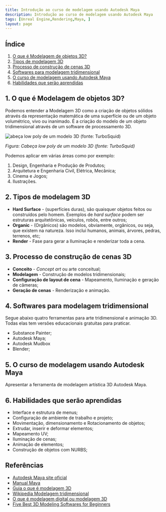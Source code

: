 ```yaml
---
title: Introdução ao curso de modelagem usando Autodesk Maya
description: Introdução ao curso de modelagem usando Autodesk Maya
tags: [Unreal Engine,Rendering,Maya, ]
layout: page
---
```


## Índice
1. [O que é Modelagem de objetos 3D?](#1-o-que-e-modelagem-de-objetos-3d)
1. [Tipos de modelagem 3D](#2-tipos-de-modelagem-3d)
1. [Processo de construção de cenas 3D](#3-processo-de-construção-de-cenas-3d)
1. [Softwares para modelagem tridimensional](#4-softwares-para-modelagem-tridimensional)
1. [O curso de modelagem usando Autodesk Maya](#5-o-curso-de-modelagem-usando-autodesk-maya)
1. [Habilidades que serão aprendidas](#6-habilidades-que-serão-aprendidas)  


## 1. O que é Modelagem de objetos 3D?
Podemos entender a Modelagem 3D como a criação de objetos sólidos através da representação matemática de uma superfície ou de um objeto volumétrico, vivo ou inanimado. É a criação do modelo de um objeto tridimensional através de um software de processamento 3D.

![abeça low poly de um modelo 3D (fonte: TurboSquid)](https://ecdd.infnet.edu.br/wp-content/uploads/sites/7/2021/04/modelo-3d-lowpoly-1024x576.jpg)   

*Figura: Cabeça low poly de um modelo 3D (fonte: TurboSquid)*

Podemos aplicar em várias áreas como por exemplo:
1. Design, Engenharia e Produção de Produtos;
1. Arquitetura e Engenharia Civil, Elétrica, Mecânica;
1. Cinema e Jogos;
1. Ilustrações.

## 2. Tipos de modelagem 3D
- **Hard Surface** - (superfícies duras), são quaisquer objetos feitos ou construídos pelo homem. Exemplos de *hard surface* podem ser estruturas arquitetônicas, veículos, robôs, entre outros;
- **Organic** - (Orgânicos) são modelos, obviamente, orgânicos, ou seja, que existem na natureza. Isso inclui humanos, animais, árvores, pedras, terrenos, etc;
- **Render** - Fase para gerar a Iluminação e renderizar toda a cena.

## 3. Processo de construção de cenas 3D
- **Conceito** - *Concept art* ou arte conceitual;
- **Modelagem** - Construção de modelos tridimensionais;
- **Configuração de layout de cena** - Mapeamento, Iluminação e geração de câmeras;
- **Geração de cenas** - Renderização e animação.

## 4. Softwares para modelagem tridimensional
Segue abaixo quatro ferramentas para arte tridimensional e animação 3D. Todas elas tem versões educacionais gratuitas para praticar.

- Substance Painter;
- Autodesk Maya;
- Autodesk Mudbox
- Blender;

## 5. O curso de modelagem usando Autodesk Maya
Apresentar a ferramenta de modelagem artística 3D Autodesk Maya.

## 6. Habilidades que serão aprendidas  
- Interface e estrutura de menus;
- Configuração de ambiente de trabalho e projeto;
- Movimentação, dimensionamento e Rotacionamento de objetos;
- Extrudar, inserir e deformar elementos;
- Mapeamento UV;
- Iluminação de cenas;
- Animação de elementos;
- Construção de objetos com NURBS;


## Referências
- [Autodesk Maya site oficial](https://www.autodesk.com.br/products/maya/overview)
- [Manual Maya](https://help.autodesk.com/view/MAYAUL/2020/ENU/)
- [Guia o que é modelagem 3D](https://ecdd.infnet.edu.br/guia-o-que-e-modelagem-3d/)
- [Wikipedia Modelagem tridimensional](https://pt.wikipedia.org/wiki/Modelagem_tridimensional)
- [O que é modelagem digital ou modelagem 3D](https://mundodesenhodigital.com.br/o-que-e-modelagem-digital-ou-modelagem-3d-e/)
- [Five Best 3D Modeling Softwares for Beginners](https://techcamps.digitalmediaacademy.org/2019/02/21/five-best-3d-modeling-softwares-for-beginners/)
